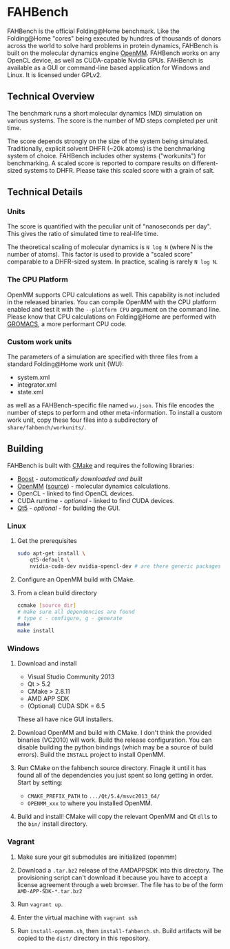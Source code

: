 FAHBench
========

FAHBench is the official Folding@Home benchmark. Like the Folding@Home
"cores" being executed by hundres of thousands of donors across the world
to solve hard problems in protein dynamics, FAHBench is built on the
molecular dynamics engine [OpenMM]. FAHBench works on any OpenCL device, as
well as CUDA-capable Nvidia GPUs. FAHBench is available as a GUI or
command-line based application for Windows and Linux. It is licensed under
GPLv2.

Technical Overview
------------------

The benchmark runs a short molecular dynamics (MD) simulation
on various systems. The score is the number of MD steps completed per unit
time.

The score depends strongly on the size of the system being simulated.
Traditionally, explicit solvent DHFR (~20k atoms) is the benchmarking
system of choice. FAHBench includes other systems ("workunits") for
benchmarking. A scaled score is reported to compare results on
different-sized systems to DHFR. Please take this scaled score with a grain of salt.

Technical Details
-----------------

### Units

The score is quantified with the peculiar unit of "nanoseconds per day".
This gives the ratio of simulated time to real-life time.

The theoretical scaling of molecular dynamics is `N log N` (where N is the
number of atoms). This factor is used to provide a "scaled score"
comparable to a DHFR-sized system. In practice, scaling is rarely `N log
N`.

### The CPU Platform

OpenMM supports CPU calculations as well. This capability is not included
in the released binaries. You can compile OpenMM with the CPU platform
enabled and test it with the `--platform CPU` argument on the command line.
Please know that CPU calculations on Folding@Home are performed with
[GROMACS](http://gromacs.org), a more performant CPU code.

### Custom work units

The parameters of a simulation are specified with three files from a
standard Folding@Home work unit (WU):
 
 - system.xml
 - integrator.xml
 - state.xml

as well as a FAHBench-specific file named `wu.json`. This file encodes the
number of steps to perform and other meta-information. To install a
custom work unit, copy these four files into a subdirectory of
`share/fahbench/workunits/`.


Building
--------

FAHBench is built with [CMake] and requires the following libraries:

 - [Boost] - *automatically downloaded and built*
 - [OpenMM] ([source]) - molecular dynamics calculations.
 - OpenCL - linked to find OpenCL devices.
 - CUDA runtime - *optional* - linked to find CUDA devices.
 - [Qt5] - *optional* - for building the GUI.

[CMake]: http://www.cmake.org/
[Boost]: http://www.boost.org/
[Qt5]: http://qt-project.org/
[OpenMM]: http://openmm.org/
[source]: http://github.com/pandegroup/openmm/

### Linux

 1. Get the prerequisites

    ```bash
    sudo apt-get install \
        qt5-default \
        nvidia-cuda-dev nvidia-opencl-dev # are there generic packages for opencl?
    ```

 1. Configure an OpenMM build with CMake.

 1. From a clean build directory

    ```bash
    ccmake [source_dir]
    # make sure all dependencies are found
    # type c - configure, g - generate
    make
    make install
    ```

### Windows

 1. Download and install 
      - Visual Studio Community 2013
      - Qt > 5.2
      - CMake > 2.8.11
      - AMD APP SDK
      - (Optional) CUDA SDK = 6.5

    These all have nice GUI installers.

 1. Download OpenMM and build with CMake. I don't think the provided
    binaries (VC2010) will work. Build the release configuration. You can
    disable building the python bindings (which may be a source of build
    errors). Build the `INSTALL` project to install OpenMM.

 1. Run CMake on the fahbench source directory. Finagle it until it has
    found all of the dependencies you just spent so long getting in order.
    Start by setting:
     
     - `CMAKE_PREFIX_PATH` to `.../Qt/5.4/msvc2013_64/`
     - `OPENMM_xxx` to where you installed OpenMM.

 1. Build and install! CMake will copy the relevant OpenMM and Qt `dll`s to
    the `bin/` install directory.

### Vagrant

 1. Make sure your git submodules are initialized (openmm)

 1. Download a `.tar.bz2` release of the AMDAPPSDK into this directory.
    The provisioning script can't download it because you have to accept
    a license agreement through a web browser. The file has to be of the form
    `AMD-APP-SDK-*.tar.bz2`

 1. Run `vagrant up`.

 1. Enter the virtual machine with `vagrant ssh`

 1. Run `install-openmm.sh`, then `install-fahbench.sh`. Build artifacts
    will be copied to the `dist/` directory in this repository.


